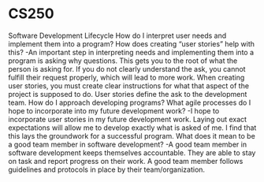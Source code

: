 # CS250
Software Development Lifecycle
How do I interpret user needs and implement them into a program? How does creating “user stories” help with this?
-An important step in interpreting needs and implementing them into a program is asking why questions. This gets you to the root of what the person is asking for. If you do not clearly understand the ask, you cannot fulfill their request properly, which will lead to more work. When creating user stories, you must create clear instructions for what that aspect of the project is supposed to do. User stories define the ask to the development team. 
How do I approach developing programs? What agile processes do I hope to incorporate into my future development work?
-I hope to incorporate user stories in my future development work. Laying out exact expectations will allow me to develop exactly what is asked of me. I find that this lays the groundwork for a successful program. 
What does it mean to be a good team member in software development?
-A good team member in software development keeps themselves accountable. They are able to stay on task and report progress on their work. A good team member follows guidelines and protocols in place by their team/organization. 

